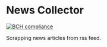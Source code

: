 # News Collector

[![BCH compliance](https://bettercodehub.com/edge/badge/fuatkarakus/news-collector?branch=master)](https://bettercodehub.com/)

Scrapping news articles from rss feed.  
